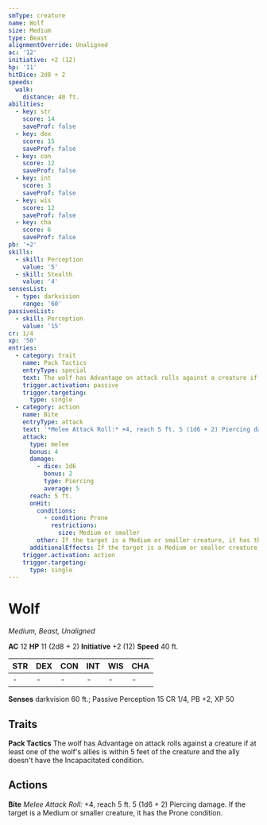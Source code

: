 ```yaml
---
smType: creature
name: Wolf
size: Medium
type: Beast
alignmentOverride: Unaligned
ac: '12'
initiative: +2 (12)
hp: '11'
hitDice: 2d8 + 2
speeds:
  walk:
    distance: 40 ft.
abilities:
  - key: str
    score: 14
    saveProf: false
  - key: dex
    score: 15
    saveProf: false
  - key: con
    score: 12
    saveProf: false
  - key: int
    score: 3
    saveProf: false
  - key: wis
    score: 12
    saveProf: false
  - key: cha
    score: 6
    saveProf: false
pb: '+2'
skills:
  - skill: Perception
    value: '5'
  - skill: Stealth
    value: '4'
sensesList:
  - type: darkvision
    range: '60'
passivesList:
  - skill: Perception
    value: '15'
cr: 1/4
xp: '50'
entries:
  - category: trait
    name: Pack Tactics
    entryType: special
    text: The wolf has Advantage on attack rolls against a creature if at least one of the wolf's allies is within 5 feet of the creature and the ally doesn't have the Incapacitated condition.
    trigger.activation: passive
    trigger.targeting:
      type: single
  - category: action
    name: Bite
    entryType: attack
    text: '*Melee Attack Roll:* +4, reach 5 ft. 5 (1d6 + 2) Piercing damage. If the target is a Medium or smaller creature, it has the Prone condition.'
    attack:
      type: melee
      bonus: 4
      damage:
        - dice: 1d6
          bonus: 2
          type: Piercing
          average: 5
      reach: 5 ft.
      onHit:
        conditions:
          - condition: Prone
            restrictions:
              size: Medium or smaller
        other: If the target is a Medium or smaller creature, it has the Prone condition.
      additionalEffects: If the target is a Medium or smaller creature, it has the Prone condition.
    trigger.activation: action
    trigger.targeting:
      type: single
---
```


# Wolf
*Medium, Beast, Unaligned*

**AC** 12
**HP** 11 (2d8 + 2)
**Initiative** +2 (12)
**Speed** 40 ft.

| STR | DEX | CON | INT | WIS | CHA |
| --- | --- | --- | --- | --- | --- |
| - | - | - | - | - | - |

**Senses** darkvision 60 ft.; Passive Perception 15
CR 1/4, PB +2, XP 50

## Traits

**Pack Tactics**
The wolf has Advantage on attack rolls against a creature if at least one of the wolf's allies is within 5 feet of the creature and the ally doesn't have the Incapacitated condition.

## Actions

**Bite**
*Melee Attack Roll:* +4, reach 5 ft. 5 (1d6 + 2) Piercing damage. If the target is a Medium or smaller creature, it has the Prone condition.
